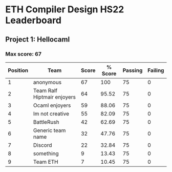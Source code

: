 # ETH Compiler Design HS22 Leaderboard

## Project 1: Hellocaml

### Max score: 67

| Position | Team | Score | % Score | Passing | Failing |
| --- | --- | --- | --- | --- | --- |
| 1| anonymous | 67 | 100 | 75 | 0 |
| 2| Team Ralf Hiptmair enjoyers | 64 | 95.52 | 75 | 0 |
| 3| Ocaml enjoyers | 59 | 88.06 | 75 | 0 |
| 4| Im not creative | 55 | 82.09 | 75 | 0 |
| 5| BattleRush | 42 | 62.69 | 75 | 0 |
| 6| Generic team name | 32 | 47.76 | 75 | 0 |
| 7| Discord | 22 | 32.84 | 75 | 0 |
| 8| something | 9 | 13.43 | 75 | 0 |
| 9| Team ETH | 7 | 10.45 | 75 | 0 |


